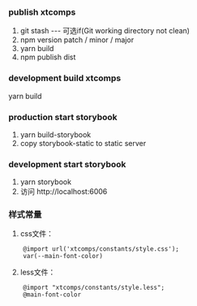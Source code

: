 ### publish xtcomps
1. git stash --- 可选if(Git working directory not clean)
2. npm version patch / minor / major
3. yarn build
4. npm publish dist

### development build xtcomps
yarn build

### production start storybook
1. yarn build-storybook
2. copy storybook-static to static server

### development start storybook
1. yarn storybook
2. 访问 http://localhost:6006


### 样式常量
1. css文件：
```
    @import url('xtcomps/constants/style.css');
    var(--main-font-color)
```

2. less文件：
```
    @import "xtcomps/constants/style.less";
    @main-font-color
```
